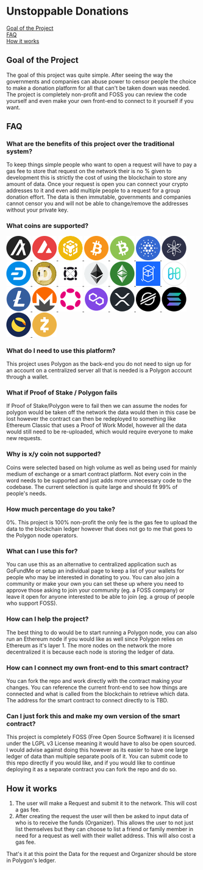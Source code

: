 # Unstoppable Donations

[Goal of the Project](#goals) <br />
[FAQ](#faq) <br />
[How it works](#how-it-works) <br />

## <a name="goals">Goal of the Project</a>

The goal of this project was quite simple. After seeing the way the governments and companies can abuse power to censor people the choice to make a donation platform for all that can't be taken down was needed. The project is completely non-profit and FOSS you can review the code yourself and even make your own front-end to connect to it yourself if you want.

## <a name="faq">FAQ</a>

### What are the benefits of this project over the traditional system?

To keep things simple people who want to open a request will have to pay a gas fee to store that request on the network their is no % given to development this is strictly the cost of using the blockchain to store any amount of data. Once your request is open you can connect your crypto addresses to it and even add multiple people to a request for a group donation effort. The data is then immutable, governments and companies cannot censor you and will not be able to change/remove the addresses without your private key.

### What coins are supported?

<p>
  <a href="https://www.algorand.com/">
    <img src="src/Images/Algorand.png" width=64 />
  </a>
  <a href="https://www.avax.network/">
    <img src="src/Images/Avalanche.png" width=64 />
  </a>
  <a href="https://www.bnbchain.world/">
    <img src="src/Images/BSC.png" width=64 />
  </a>
  <a href="https://bitcoin.org/">
    <img src="src/Images/Bitcoin.png" width=64 />
  </a>
  <a href="https://bch.info/">
    <img src="src/Images/BitcoinCash.png" width=64 />
  </a>
  <a href="https://cardano.org/">
    <img src="src/Images/Cardano.png" width=64 />
  </a>
  <a href="https://cosmos.network/">
    <img src="src/Images/Cosmos.png" width=64 />
  </a>
  <a href="https://www.dash.org/">
    <img src="src/Images/Dash.png" width=64 />
  </a>
  <a href="https://dogecoin.com/">
    <img src="src/Images/Dogecoin.png" width=64 />
  </a>
  <a href="https://elrond.com/">
    <img src="src/Images/Elrond.png" width=64 />
  </a>
  <a href="https://ethereum.org/">
    <img src="src/Images/Ethereum.png" width=64 />
  </a>
  <a href="https://ethereumclassic.org/">
    <img src="src/Images/EthereumClassic.png" width=64 />
  </a>
  <a href="https://fantom.foundation/">
    <img src="src/Images/Fantom.png" width=64 />
  </a>
  <a href="https://www.harmony.one/">
    <img src="src/Images/Harmony.png" width=64 />
  </a>
  <a href="https://litecoin.org/">
    <img src="src/Images/Litecoin.png" width=64 />
  </a>
  <a href="https://www.getmonero.org/">
    <img src="src/Images/Monero.png" width=64 />
  </a>
  <a href="https://polkadot.network/">
    <img src="src/Images/Polkadot.png" width=64 />
  </a>
  <a href="https://polygon.technology/">
    <img src="src/Images/Polygon.png" width=64 />
  </a>
  <a href="https://xrpl.org/">
    <img src="src/Images/Ripple.png" width=64 />
  </a>
  <a href="https://www.stellar.org/">
    <img src="src/Images/Stellar.png" width=64 />
  </a>
  <a href="https://solana.com/">
    <img src="src/Images/Solana.png" width=64 />
  </a>
  <a href="https://www.terra.money/">
    <img src="src/Images/Terra.png" width=64 />
  </a>
  <a href="https://z.cash/">
    <img src="src/Images/ZCash.png" width=64 />
  </a>
</p>

### What do I need to use this platform?

This project uses Polygon as the back-end you do not need to sign up for an account on a centralized server all that is needed is a Polygon account through a wallet.

### What if Proof of Stake / Polygon fails

If Proof of Stake/Polygon were to fail then we can assume the nodes for polygon would be taken off the network the data would then in this case be lost however the contract can then be redeployed to something like Ethereum Classic that uses a Proof of Work Model, however all the data would still need to be re-uploaded, which would require everyone to make new requests.

### Why is x/y coin not supported?

Coins were selected based on high volume as well as being used for mainly medium of exchange or a smart contract platform. Not every coin in the word needs to be supported and just adds more unnecessary code to the codebase. The current selection is quite large and should fit 99% of people's needs.

### How much percentage do you take?

0%. This project is 100% non-profit the only fee is the gas fee to upload the data to the blockchain ledger however that does not go to me that goes to the Polygon node operators.

### What can I use this for?

You can use this as an alternative to centralized application such as GoFundMe or setup an individual page to keep a list of your wallets for people who may be interested in donating to you. You can also join a community or make your own you can set these up where you need to approve those asking to join your community (eg. a FOSS company) or leave it open for anyone interested to be able to join (eg. a group of people who support FOSS).

### How can I help the project?

The best thing to do would be to start running a Polygon node, you can also run an Ethereum node if you would like as well since Polygon relies on Ethereum as it's layer 1. The more nodes on the network the more decentralized it is because each node is storing the ledger of data.

### How can I connect my own front-end to this smart contract?

You can fork the repo and work directly with the contract making your changes. You can reference the current front-end to see how things are connected and what is called from the blockchain to retrieve which data.
The address for the smart contract to connect directly to is TBD.

### Can I just fork this and make my own version of the smart contract?

This project is completely FOSS (Free Open Source Software) it is licensed under the LGPL v3 License meaning it would have to also be open sourced. I would advise against doing this however as its easier to have one large ledger of data than multiple separate pools of it. You can submit code to this repo directly if you would like, and if you would like to continue deploying it as a separate contract you can fork the repo and do so.

## <a name="how-it-works">How it works</a>

1. The user will make a Request and submit it to the network. This will cost a gas fee.
2. After creating the request the user will then be asked to input data of who is to receive the funds (Organizer). This allows the user to not just list themselves but they can choose to list a friend or family member in need for a request as well with their wallet address. This will also cost a gas fee.

That's it at this point the Data for the request and Organizer should be store in Polygon's ledger.
